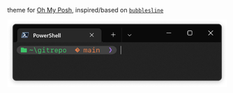 theme for [Oh My Posh](https://ohmypo.sh), inspired/based on [`bubblesline`](https://github.com/JanDeDobbeleer/oh-my-posh/blob/main/themes/bubblesline.omp.json)

<img src="ohmyposh-theme.png" alt="screenshot of the Windows Terminal with PowerShell open with a theme resembling a bubble containing the name of the current path and current git branch" width="600"/>